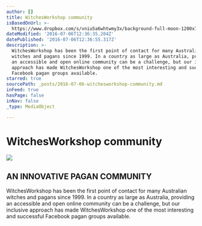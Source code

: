 ```yaml
---
author: []
title: WitchesWorkshop community
isBasedOnUrl: >-
  https://www.dropbox.com/s/vniu5a6whtwmy3x/background-full-moon-1200x716-1200x716-24.jpg?dl=0
dateModified: '2016-07-06T12:36:35.204Z'
datePublished: '2016-07-06T12:36:55.317Z'
description: >-
  WitchesWorkshop has been the first point of contact for many Australian
  witches and pagans since 1999. In a country as large as Australia, providing
  an accessible and open online community can be a challenge, but our inclusive
  approach has made WitchesWorkshop one of the most interesting and successful
  Facebook pagan groups available.  
starred: true
sourcePath: _posts/2016-07-06-witchesworkshop-community.md
inFeed: true
hasPage: false
inNav: false
_type: MediaObject

---
```

# WitchesWorkshop community

<article style=""><img src="https://photos-4.dropbox.com/t/2/AABU7OsFQui6CyNco_PhSlZ5non3kKRKOF3zkNI5lHODnA/12/226584315/jpeg/1024x1024/2/_/0/4/background-full-moon-1200x716-1200x716-24.jpg/CPvNhWwgAiAHKAIoBw/vniu5a6whtwmy3x/AAAhFaG8ivZK-_JFUd1CwyQza/background-full-moon-1200x716-1200x716-24.jpg" /><h1>AN INNOVATIVE PAGAN COMMUNITY</h1><p>WitchesWorkshop has been the first point of contact for many Australian witches and pagans since 1999. In a country as large as Australia, providing an accessible and open online community can be a challenge, but our inclusive approach has made WitchesWorkshop one of the most interesting and successful Facebook pagan groups available. </p></article>